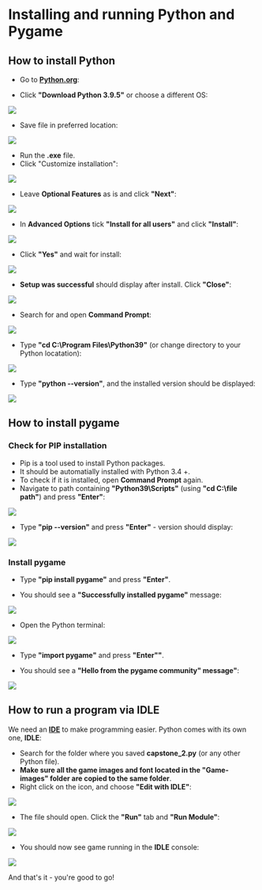 # Installing and running Python and Pygame

## How to install Python 

* Go to [**Python.org**](Python.org/downloads):

* Click **"Download Python 3.9.5"** or choose a different OS:

![](Python-install-images/0.jpg)

* Save file in preferred location:

![](Python-install-images/1.jpg)

* Run the **.exe** file. 
* Click "Customize installation":

![](Python-install-images/2.jpg)

* Leave **Optional Features** as is and click **"Next"**:

![](Python-install-images/3.jpg)

* In **Advanced Options** tick **"Install for all users"** and click **"Install"**:

![](Python-install-images/4.jpg)

* Click **"Yes"** and wait for install:

![](Python-install-images/5.jpg)

* **Setup was successful** should display after install. Click **"Close"**:

![](Python-install-images/6.jpg)

* Search for and open **Command Prompt**:

![](Python-install-images/7.jpg)

* Type **"cd C:\Program Files\Python39"** (or change directory to your Python locatation):

![](Python-install-images/8.jpg)

* Type **"python --version"**, and the installed version should be displayed:

![](Python-install-images/9.jpg)

## How to install pygame

### Check for PIP installation
* Pip is a tool used to install Python packages.
* It should be automatially installed with Python 3.4 +.
* To check if it is installed, open **Command Prompt** again.
* Navigate to path containing **"Python39\Scripts"** (using **"cd C:\file path"**) and press **"Enter"**:

![](Pygame-install-images/1.jpg)

* Type **"pip --version"** and press **"Enter"** - version should display:

![](Pygame-install-images/2.jpg)

### Install pygame
* Type **"pip install pygame"** and press **"Enter"**.

* You should see a **"Successfully installed pygame"** message:

![](Pygame-install-images/3.jpg)

* Open the Python terminal:

![](Pygame-install-images/4.jpg)

* Type **"import pygame"** and press **"Enter""**.

* You should see a **"Hello from the pygame community" message"**:

![](Pygame-install-images/5.jpg)


## How to run a program via IDLE

We need an [**IDE**](https://www.codecademy.com/articles/what-is-an-ide) to make programming easier. Python comes with its own one, **IDLE**:

* Search for the folder where you saved **capstone_2.py** (or any other Python file).
* **Make sure all the game images and font located in the "Game-images" folder are copied to the same folder**.
* Right click on the icon, and choose **"Edit with IDLE"**:

![](IDLE-run-images-cap2/0.jpg)

* The file should open. Click the **"Run"** tab and **"Run Module"**:

![](IDLE-run-images-cap2/1.jpg)

* You should now see game running in the **IDLE** console:

![](IDLE-run-images-cap2/2.jpg)

And that's it - you're good to go! 
